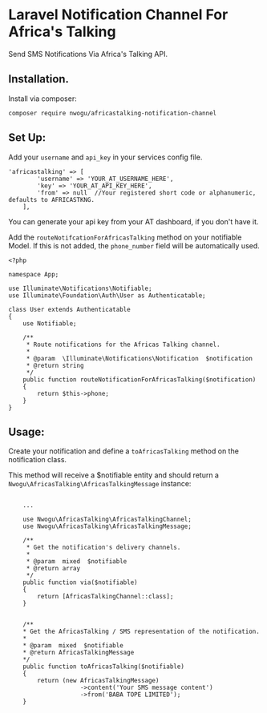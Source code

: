 # Laravel Notification Channel For Africa's Talking 
Send SMS Notifications Via Africa's Talking API.   

## Installation.

Install via composer: 

```composer require nwogu/africastalking-notification-channel```

## Set Up:

Add  your ```username``` and ```api_key``` in your services config file.  
```
'africastalking' => [
        'username' => 'YOUR_AT_USERNAME_HERE',
        'key' => 'YOUR_AT_API_KEY_HERE',
        'from' => null  //Your registered short code or alphanumeric, defaults to AFRICASTKNG.
    ],
```  
You can generate your api key from your AT dashboard, if you don't have it.

Add the ```routeNotifcationForAfricasTalking``` method on your notifiable Model. If this is not added,
the ```phone_number``` field will be automatically used.  

```
<?php

namespace App;

use Illuminate\Notifications\Notifiable;
use Illuminate\Foundation\Auth\User as Authenticatable;

class User extends Authenticatable
{
    use Notifiable;

    /**
     * Route notifications for the Africas Talking channel.
     *
     * @param  \Illuminate\Notifications\Notification  $notification
     * @return string
     */
    public function routeNotificationForAfricasTalking($notification)
    {
        return $this->phone;
    }
}
```

## Usage:  

Create your notification and define a ```toAfricasTalking``` method on the notification class.  

This method will receive a $notifiable entity and should return a   
```Nwogu\AfricasTalking\AfricasTalkingMessage``` instance:

```

    ...

    use Nwogu\AfricasTalking\AfricasTalkingChannel;
    use Nwogu\AfricasTalking\AfricasTalkingMessage;

    /**
     * Get the notification's delivery channels.
     *
     * @param  mixed  $notifiable
     * @return array
     */
    public function via($notifiable)
    {
        return [AfricasTalkingChannel::class];
    }


    /**
    * Get the AfricasTalking / SMS representation of the notification.
    *
    * @param  mixed  $notifiable
    * @return AfricasTalkingMessage
    */
    public function toAfricasTalking($notifiable)
    {
        return (new AfricasTalkingMessage)
                    ->content('Your SMS message content')
                    ->from('BABA TOPE LIMITED');
    }
```  

